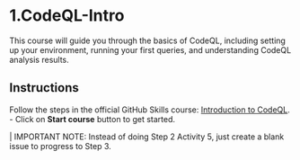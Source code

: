 # 1.CodeQL-Intro

This course will guide you through the basics of CodeQL, including setting up your environment, running your first queries, and understanding CodeQL analysis results.

## Instructions
Follow the steps in the official GitHub Skills course: [Introduction to CodeQL](https://github.com/skills/introduction-to-codeql).
    - Click on **Start course** button to get started.

| IMPORTANT NOTE: Instead of doing Step 2 Activity 5, just create a blank issue to progress to Step 3.